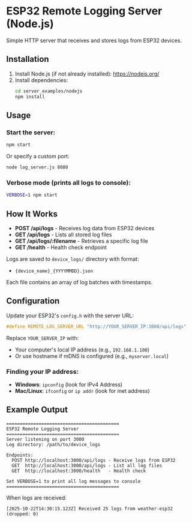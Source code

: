 # ESP32 Remote Logging Server (Node.js)

Simple HTTP server that receives and stores logs from ESP32 devices.

## Installation

1. Install Node.js (if not already installed): https://nodejs.org/
2. Install dependencies:
   ```bash
   cd server_examples/nodejs
   npm install
   ```

## Usage

### Start the server:
```bash
npm start
```

Or specify a custom port:
```bash
node log_server.js 8080
```

### Verbose mode (prints all logs to console):
```bash
VERBOSE=1 npm start
```

## How It Works

- **POST /api/logs** - Receives log data from ESP32 devices
- **GET /api/logs** - Lists all stored log files
- **GET /api/logs/:filename** - Retrieves a specific log file
- **GET /health** - Health check endpoint

Logs are saved to `device_logs/` directory with format:
- `{device_name}_{YYYYMMDD}.json`

Each file contains an array of log batches with timestamps.

## Configuration

Update your ESP32's `config.h` with the server URL:
```c
#define REMOTE_LOG_SERVER_URL "http://YOUR_SERVER_IP:3000/api/logs"
```

Replace `YOUR_SERVER_IP` with:
- Your computer's local IP address (e.g., `192.168.1.100`)
- Or use hostname if mDNS is configured (e.g., `myserver.local`)

### Finding your IP address:
- **Windows**: `ipconfig` (look for IPv4 Address)
- **Mac/Linux**: `ifconfig` or `ip addr` (look for inet address)

## Example Output

```
==========================================
ESP32 Remote Logging Server
==========================================
Server listening on port 3000
Log directory: /path/to/device_logs

Endpoints:
  POST http://localhost:3000/api/logs - Receive logs from ESP32
  GET  http://localhost:3000/api/logs - List all log files
  GET  http://localhost:3000/health   - Health check

Set VERBOSE=1 to print all log messages to console
==========================================
```

When logs are received:
```
[2025-10-22T14:30:15.123Z] Received 25 logs from weather-esp32 (dropped: 0)
```
